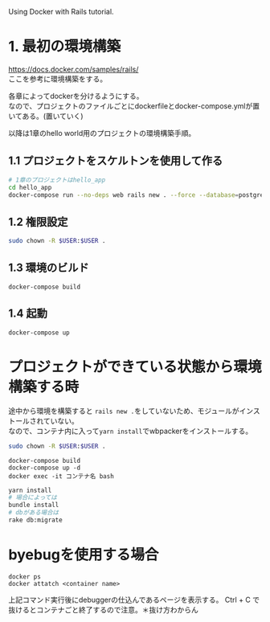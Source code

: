 Using Docker with Rails tutorial.

# 1. 最初の環境構築
https://docs.docker.com/samples/rails/  
ここを参考に環境構築をする。  
  
各章によってdockerを分けるようにする。  
なので、プロジェクトのファイルごとにdockerfileとdocker-compose.ymlが置いてある。(置いていく)  
  
以降は1章のhello world用のプロジェクトの環境構築手順。  
## 1.1 プロジェクトをスケルトンを使用して作る
```sh
# 1章のプロジェクトはhello_app
cd hello_app
docker-compose run --no-deps web rails new . --force --database=postgresql
```
## 1.2 権限設定
```sh
sudo chown -R $USER:$USER .
```
## 1.3 環境のビルド
```
docker-compose build
```
## 1.4 起動
```
docker-compose up
```

# プロジェクトができている状態から環境構築する時
途中から環境を構築すると `rails new .`をしていないため、モジュールがインストールされていない。  
なので、コンテナ内に入って`yarn install`でwbpackerをインストールする。  
```sh
sudo chown -R $USER:$USER .
```
```
docker-compose build
docker-compose up -d
docker exec -it コンテナ名 bash
```
```sh
yarn install
# 場合によっては
bundle install
# dbがある場合は
rake db:migrate
```

# byebugを使用する場合
```
docker ps
docker attatch <container name>
```
上記コマンド実行後にdebuggerの仕込んであるページを表示する。
Ctrl + C で抜けるとコンテナごと終了するので注意。＊抜け方わからん
